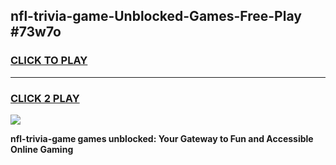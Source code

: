 
## nfl-trivia-game-Unblocked-Games-Free-Play #73w7o
<h3>
<a href="https://us.freeplayer.one?title=nfl-trivia-game&ref=9M">CLICK TO PLAY</a></h3>
<hr>

<h3>
<a href="https://us.freeplayer.one?title=nfl-trivia-game&ref=9M">CLICK 2 PLAY</a>
  
</h3>

<a href="https://us.freeplayer.one?title=nfl-trivia-game&ref=9M"><img src="https://clearcache.store/games.png"></a>


**nfl-trivia-game games unblocked: Your Gateway to Fun and Accessible Online Gaming**
